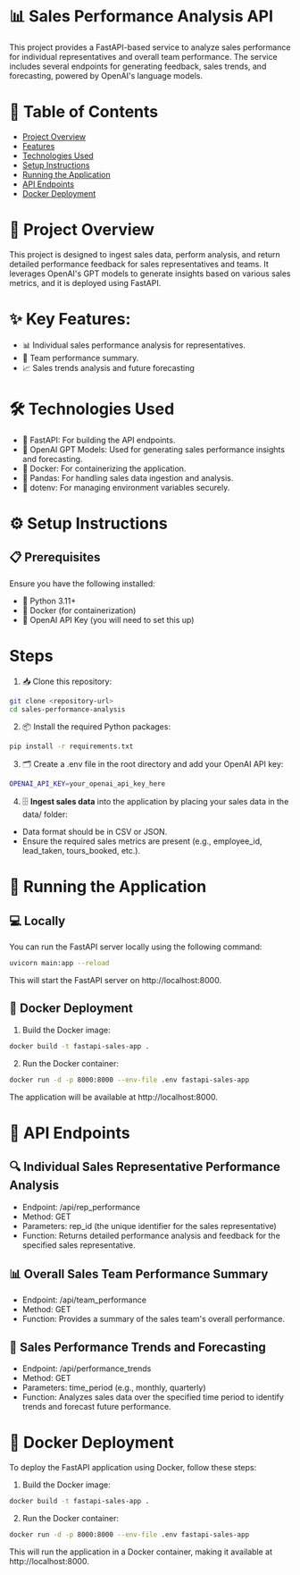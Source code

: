 # 📊 Sales Performance Analysis API
This project provides a FastAPI-based service to analyze sales performance for individual representatives and overall team performance. The service includes several endpoints for generating feedback, sales trends, and forecasting, powered by OpenAI's language models.
# 📑 Table of Contents
- [Project Overview](https://github.com/alizaman855/Sales-Performance-Analysis-Using-GPT4/tree/main?tab=readme-ov-file#-project-overview)
- [Features](https://github.com/alizaman855/Sales-Performance-Analysis-Using-GPT4/tree/main?tab=readme-ov-file#-key-features)
- [Technologies Used](https://github.com/alizaman855/Sales-Performance-Analysis-Using-GPT4/tree/main?tab=readme-ov-file#%EF%B8%8F-technologies-used)
- [Setup Instructions](https://github.com/alizaman855/Sales-Performance-Analysis-Using-GPT4/tree/main?tab=readme-ov-file#%EF%B8%8F-setup-instructions)
- [Running the Application](https://github.com/alizaman855/Sales-Performance-Analysis-Using-GPT4/tree/main?tab=readme-ov-file#%EF%B8%8F-setup-instructions)
- [API Endpoints](https://github.com/alizaman855/Sales-Performance-Analysis-Using-GPT4/tree/main?tab=readme-ov-file#%EF%B8%8F-setup-instructions)
- [Docker Deployment](https://github.com/alizaman855/Sales-Performance-Analysis-Using-GPT4/tree/main?tab=readme-ov-file#%EF%B8%8F-setup-instructions)



# 📖 Project Overview

This project is designed to ingest sales data, perform analysis, and return detailed performance feedback for sales representatives and teams. It leverages OpenAI's GPT models to generate insights based on various sales metrics, and it is deployed using FastAPI.
# ✨ Key Features:
- 📊 Individual sales performance analysis for representatives.
- 👥 Team performance summary.
- 📈 Sales trends analysis and future forecasting

# 🛠️ Technologies Used
- 🚀 FastAPI: For building the API endpoints.
- 🤖 OpenAI GPT Models: Used for generating sales performance insights and forecasting.
- 🐳 Docker: For containerizing the application.
- 🐼 Pandas: For handling sales data ingestion and analysis.
- 🔐 dotenv: For managing environment variables securely.
# ⚙️ Setup Instructions
## 📋 Prerequisites
Ensure you have the following installed:

- 🐍 Python 3.11+
- 🐳 Docker (for containerization)
- 🔑 OpenAI API Key (you will need to set this up)

# Steps



1. 📥 Clone this repository:
```bash
git clone <repository-url>
cd sales-performance-analysis
```
2. 📦 Install the required Python packages:
```bash
pip install -r requirements.txt
```
3. 🗂️ Create a .env file in the root directory and add your OpenAI API key:

```bash
OPENAI_API_KEY=your_openai_api_key_here
```
4. 🗄️ **Ingest sales data** into the application by placing your sales data in the data/ folder:

- Data format should be in CSV or JSON.
- Ensure the required sales metrics are present (e.g., employee_id, lead_taken, tours_booked, etc.).

# 🚀 Running the Application
## 💻 Locally
You can run the FastAPI server locally using the following command:

```bash
uvicorn main:app --reload
```
This will start the FastAPI server on http://localhost:8000.

## 🐳 Docker Deployment
1. Build the Docker image:
```bash
docker build -t fastapi-sales-app .
```
2. Run the Docker container:
```bash
docker run -d -p 8000:8000 --env-file .env fastapi-sales-app
```
The application will be available at http://localhost:8000.

# 📡 API Endpoints
## 🔍 Individual Sales Representative Performance Analysis

- Endpoint: /api/rep_performance
- Method: GET
- Parameters: rep_id (the unique identifier for the sales representative)
- Function: Returns detailed performance analysis and feedback for the specified sales representative.
## 📊 Overall Sales Team Performance Summary

- Endpoint: /api/team_performance
- Method: GET
- Function: Provides a summary of the sales team's overall performance.
## 📅 Sales Performance Trends and Forecasting

- Endpoint: /api/performance_trends
- Method: GET
- Parameters: time_period (e.g., monthly, quarterly)
- Function: Analyzes sales data over the specified time period to identify trends and forecast future performance.


# 🐳 Docker Deployment
To deploy the FastAPI application using Docker, follow these steps:

1. Build the Docker image:
```bash
docker build -t fastapi-sales-app .
```
2. Run the Docker container:
```bash
docker run -d -p 8000:8000 --env-file .env fastapi-sales-app
```
This will run the application in a Docker container, making it available at http://localhost:8000.